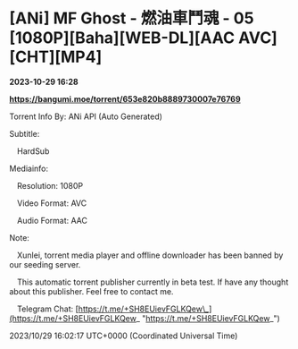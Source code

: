 # [ANi] MF Ghost - 燃油車鬥魂 - 05 [1080P][Baha][WEB-DL][AAC AVC][CHT][MP4]

**2023-10-29 16:28**

**https://bangumi.moe/torrent/653e820b8889730007e76769**

Torrent Info By: ANi API (Auto Generated)

Subtitle:

 HardSub

Mediainfo:

 Resolution: 1080P

 Video Format: AVC

 Audio Format: AAC

  

Note:

 Xunlei, torrent media player and offline downloader has been banned by our seeding server.

 This automatic torrent publisher currently in beta test. If have any thought about this publisher. Feel free to contact me.

 Telegram Chat: [https://t.me/+SH8EUievFGLKQew\_](https://t.me/+SH8EUievFGLKQew_ "https://t.me/+SH8EUievFGLKQew_")

2023/10/29 16:02:17 UTC+0000 (Coordinated Universal Time)